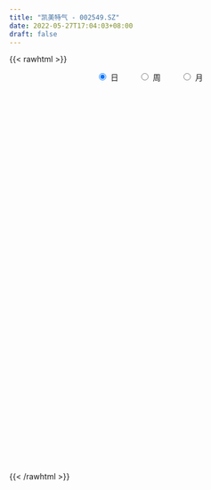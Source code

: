 ```yaml
---
title: "凯美特气 - 002549.SZ"
date: 2022-05-27T17:04:03+08:00
draft: false
---
```

{{< rawhtml >}}
    <div style="text-align: center">
        <label style="padding: 1rem;"><input style="margin-right: .5rem" type="radio" name="period" value="D" checked onclick="period_change(this)">日</label>
        <label style="padding: 1rem;"><input style="margin-right: .5rem" type="radio" name="period" value="W" onclick="period_change(this)">周</label>
        <label style="padding: 1rem;"><input style="margin-right: .5rem" type="radio" name="period" value="M" onclick="period_change(this)">月</label>
    </div>
    <div id="chart" style="height: 700px;"></div> 
    <script type="text/javascript">
        const D_v = [121984.27,227549.55,202998.37,216372.47,180428.58,141990.47,122259.23,137343.58,179108.92,200274.18,220284.69,232322.6,149449.3,111934.1,95695.48,154714.1,66581.29,61716.99,70646.79,64997.22,60021.0,61467.89,109288.31,71133.9,72743.58,107370.31,112839.03,72983.88,90055.71,140421.16,96521.7,64860.14,53501.85,39096.43,43491.21,46318.44,164786.27,163414.79,213172.59,165857.18,137710.39,122427.34,106237.25,133469.68,246679.73,180507.76,269961.61,265867.06,170615.8,219027.31,185699.53,141772.37,224697.17,156619.9,779103.11,535680.23,455936.12,402057.02,407898.2,355484.27,436852.27,394334.12,291867.15,292311.4,309110.37,261288.83,159854.86,155047.52,206466.22,216144.56,333719.0,478746.15,282547.83,259802.13,218141.25,194686.18,201887.21,165384.26,129129.6,95003.41,106689.27,103997.83,135893.26,134405.32,352007.49,310988.12,221148.72,150904.77,112068.49,342254.1,402346.94,428335.35,298945.61,216969.04,119843.71,117876.65,164114.13,101766.12,80402.0,103134.0,145082.51,105531.5,110534.36,81989.52,82018.67,63852.12,80756.48,71413.9,88925.8,171597.21,84490.6,118063.28,98936.21,49622.6,105100.9,76604.87,59362.22,87870.02,152531.68,134655.9,111412.0,89420.4,59983.81,80877.15,216204.43,209803.27,137504.68,133848.9,112482.12,96935.01,89666.39,177458.02,160444.83,222549.46,208789.72,322190.01,212492.09,158137.72,252939.28,222809.84,115605.2,89455.62,108680.68,175797.95,234832.31,139109.37,128100.39,99924.81,108736.74,119538.27,96899.81,89720.59,105694.74,85519.38,94947.87,104543.86,89504.51,87075.89,62656.68,91123.68,70310.06,87134.72,78340.59,65326.46,78228.91,59973.6,58330.5,112374.36,58305.38,49672.3,65851.4,46868.15,43134.58,65349.85,78434.99,53311.9,49105.93,42528.87,34012.0,49714.9,90936.77,54066.77,58978.88,123650.31,50877.33,120646.23,146796.26,139036.44,292555.52,282002.33,441103.06,273154.09,165569.53,212369.15,144366.53,133151.81,140009.44,205415.83,207169.7,159597.43,232295.73,203522.74,171446.37,204606.24,276165.62,226590.82,141695.03,159203.97,209239.78,303916.3,175948.1,143226.34,147883.91,108178.77,150744.78,103512.9,106712.39,70111.67,80591.5,62511.49,54480.0,52283.04,153153.67,54156.89,116118.16,64254.1,51374.63,177816.43,100190.8,135652.6,113989.99,78601.53,76493.32,81397.3,73131.9,38831.9,69776.53,84010.76,47020.9,45784.99,41684.2,44356.57,45775.1,46734.06,40670.0,64876.19,69151.52,35880.6,45873.9,36202.9]
const D_histogram = [0.0,0.0202365812,0.0273845741,0.04612835,0.0432279211,0.0268212258,0.0185492531,0.00565222,0.0037999459,0.0197120275,0.049670167,0.0462752776,0.045449788,0.0259378517,0.0140121576,-0.0248124642,-0.0531140692,-0.0694182256,-0.074662525,-0.0851719138,-0.1001380815,-0.0915875636,-0.0615806032,-0.0429597574,-0.0310837577,-0.0094493463,0.0045465945,0.0098008086,0.0169362248,0.0235617373,0.0110233249,-0.00525553,-0.0115709718,-0.0138240439,-0.0114795174,-0.0107981361,0.013003841,0.0392028883,0.0749823648,0.093098725,0.091981508,0.0850142186,0.0694654216,0.0568336442,0.0809031262,0.079464563,0.1020098402,0.1012739888,0.09847897,0.0917690461,0.0490330488,0.0265544298,0.0675088201,0.1516454731,0.2485509779,0.2873843612,0.2826740736,0.2426415138,0.2208227032,0.1957888293,0.2395755774,0.2447777106,0.2389667479,0.1948380279,0.0961231867,0.0438510459,0.0042406733,-0.0183723565,-0.0450014745,-0.0573904855,0.0105404287,-0.0248890492,-0.0443165689,-0.0137938023,-0.020323346,-0.0649467529,-0.0520935268,-0.0533755864,-0.0862326673,-0.0981602561,-0.1202947848,-0.1314825773,-0.1113934371,-0.1062082292,-0.0455172273,-0.0332626528,-0.093274768,-0.1290703275,-0.1258953549,-0.0364686049,0.0432553352,0.1107181272,0.0897301431,-0.0169635276,-0.0788766759,-0.1181994591,-0.1264052647,-0.1665474632,-0.1968706076,-0.1751136545,-0.1176326431,-0.0882157106,-0.1025421294,-0.0930448944,-0.1223357772,-0.1340465035,-0.1198236999,-0.124171791,-0.1243836271,-0.203758709,-0.2397134079,-0.2040426326,-0.2005710135,-0.1801194382,-0.1356915183,-0.1304135833,-0.1057597503,-0.057932143,0.0293974248,0.090407361,0.141695281,0.1558876526,0.143190023,0.1527722912,0.2015509295,0.2559836811,0.2806184707,0.2490288541,0.22081843,0.1569004257,0.0971242542,0.100745306,0.1055201057,0.128332376,0.1323396087,0.1812929581,0.1778423466,0.1209636609,0.1458903898,0.146665971,0.1052150678,0.0735772074,0.0546670515,0.06559709,0.111674856,0.1071492297,0.0810783208,0.0484031952,0.0666321494,0.0793917564,0.0433542507,0.0376745851,0.015617857,-0.0308546099,-0.0767604825,-0.1311850811,-0.1871588508,-0.2515535127,-0.2600327664,-0.3004833184,-0.31237834,-0.3457426842,-0.3410528771,-0.3405958246,-0.2956121029,-0.2504801863,-0.1962396664,-0.1736710014,-0.1889142302,-0.2120005641,-0.1861448298,-0.1992440091,-0.1701033619,-0.1677856872,-0.1203202936,-0.063938116,-0.0257730014,0.0155672313,0.0268027686,-0.0196501531,-0.0011828671,0.0226567093,0.0301188792,0.1006421646,0.1304386786,0.2072605586,0.2505430925,0.2597912979,0.2561648816,0.2510759506,0.2791115277,0.2259348197,0.1629360059,0.1126090044,0.0331730806,-0.0209862629,-0.0538694567,-0.1555355015,-0.1642242916,-0.1379874714,-0.0934607745,-0.0803007719,-0.0345176816,0.0313061057,0.0075771599,0.016081575,0.0112364541,-0.0011157234,0.0333650911,0.0953163306,0.0953265378,0.0639280949,0.0327932585,-0.025885738,-0.0363503559,-0.0382296959,-0.0765215579,-0.1023840392,-0.1512990541,-0.1691428495,-0.1744552817,-0.1839624352,-0.2257114607,-0.2429868128,-0.1785797031,-0.1569042329,-0.1519800617,-0.0843192138,-0.1199857601,-0.1972894963,-0.1982284503,-0.1807009895,-0.1247474694,-0.0257366667,0.0321546852,0.0796148011,0.1445878804,0.1900817488,0.2218182981,0.2306820915,0.2267592018,0.2310522195,0.2066664519,0.1930967304,0.1865839196,0.1958529005,0.1504742536,0.1142268591,0.1031540688,0.0846568598]
const D_fast = [0.0,0.0252957265,0.0392898629,0.0695657263,0.0774722777,0.0677708889,0.0641362294,0.0526522514,0.0517499638,0.0725900522,0.1149657334,0.1231396634,0.1336766209,0.1206491474,0.1122264928,0.0671987549,0.0256186326,-0.0080400802,-0.0319500109,-0.0637523782,-0.1037530661,-0.1180994392,-0.1034876295,-0.0956067231,-0.0915016628,-0.072229588,-0.0570969986,-0.0493925823,-0.03802311,-0.0255071632,-0.0352897443,-0.0528824817,-0.0620906665,-0.0677997495,-0.0683251023,-0.0703432551,-0.0432903177,-0.0072905484,0.0472345194,0.0886255608,0.1105037208,0.124789986,0.1266075445,0.128184178,0.1724794416,0.1909070192,0.2389547564,0.2635374022,0.2853621259,0.3015944635,0.2711167285,0.2552767169,0.3131083122,0.4351563335,0.5941995828,0.7048790564,0.7708372872,0.7914651058,0.824851971,0.8487653044,0.9524459469,1.0188425078,1.072773232,1.077354019,1.0026699745,0.9613605951,0.9228103908,0.8956042719,0.8577247853,0.830988153,0.9015541743,0.8599024341,0.8293957722,0.8564700882,0.844859708,0.7839996128,0.7838294572,0.7692035011,0.7147882533,0.6783206005,0.6261123757,0.5820539388,0.5742947197,0.5529278704,0.6022395654,0.6061784767,0.5228476695,0.4547845281,0.426485662,0.5067952608,0.5973330347,0.6924753585,0.6939199101,0.5829853576,0.5013530403,0.4324803924,0.3926732706,0.3108942063,0.2313534099,0.2093319494,0.2374048001,0.244767805,0.2048058538,0.1910418652,0.131167038,0.0859446859,0.0702115645,0.0348205257,0.0035127827,-0.1268019764,-0.2226850272,-0.2380249101,-0.2846960444,-0.3092743286,-0.2987692882,-0.3260947491,-0.3278808537,-0.2945362821,-0.1998573581,-0.1162455817,-0.0295338414,0.0236304434,0.0467303196,0.0945056605,0.1936720312,0.312100703,0.4068901103,0.4375577073,0.4645518906,0.4398589928,0.4043638849,0.4331712632,0.4643260893,0.5192214535,0.5563135884,0.6505901774,0.6916001525,0.664962382,0.7263617084,0.7638037823,0.7486566461,0.7354130876,0.7301696945,0.7574990055,0.8314954855,0.8537571666,0.847955838,0.8273815111,0.8622685027,0.8948760488,0.8696771058,0.8734160865,0.8552638226,0.8010777033,0.73598171,0.6487608412,0.5459973588,0.4187143187,0.3452268734,0.2296554917,0.1396658851,0.0198658698,-0.0607075423,-0.145399446,-0.17431875,-0.19180688,-0.1866262766,-0.207475362,-0.2699471484,-0.3460336232,-0.3667140964,-0.429624278,-0.4430094713,-0.4826382184,-0.4652528982,-0.4248552496,-0.3931333853,-0.3479013448,-0.3299651154,-0.3813305754,-0.3631590061,-0.3336552524,-0.3186633627,-0.2229795361,-0.1605733525,-0.0319363328,0.0739819741,0.1481780041,0.2085928082,0.2662728648,0.3640863238,0.3673933208,0.3451285085,0.322953758,0.2518111044,0.1924051952,0.1460546372,0.0055047171,-0.0442401459,-0.0525001936,-0.0313386903,-0.0382538807,-0.0011002108,0.0725501029,0.0507154471,0.0632402559,0.0612042485,0.0485731401,0.0913952274,0.1771755496,0.2010173913,0.1856009721,0.1626644503,0.0975140193,0.0779618124,0.0665250485,0.009102797,-0.0423556941,-0.1290954726,-0.1892249803,-0.238151233,-0.2936489952,-0.3918258859,-0.4698479412,-0.4500857573,-0.4676363453,-0.5007071895,-0.4541261451,-0.5197891314,-0.6464152417,-0.6969113082,-0.7245590948,-0.6997924421,-0.6072158061,-0.5412857829,-0.4739219666,-0.3728019173,-0.2797876117,-0.1925964878,-0.1260621715,-0.0732952608,-0.0112391882,0.0160416572,0.0507461183,0.0908792873,0.1491114934,0.1413514099,0.1336607301,0.1483764571,0.151043463]
const D_slow = [0.0,0.0050591453,0.0119052888,0.0234373763,0.0342443566,0.0409496631,0.0455869763,0.0470000313,0.0479500178,0.0528780247,0.0652955664,0.0768643858,0.0882268328,0.0947112958,0.0982143352,0.0920112191,0.0787327018,0.0613781454,0.0427125141,0.0214195357,-0.0036149847,-0.0265118756,-0.0419070264,-0.0526469657,-0.0604179051,-0.0627802417,-0.0616435931,-0.0591933909,-0.0549593347,-0.0490689004,-0.0463130692,-0.0476269517,-0.0505196946,-0.0539757056,-0.056845585,-0.059545119,-0.0562941587,-0.0464934367,-0.0277478455,-0.0044731642,0.0185222128,0.0397757674,0.0571421228,0.0713505339,0.0915763154,0.1114424562,0.1369449162,0.1622634134,0.1868831559,0.2098254174,0.2220836796,0.2287222871,0.2455994921,0.2835108604,0.3456486049,0.4174946952,0.4881632136,0.548823592,0.6040292678,0.6529764751,0.7128703695,0.7740647971,0.8338064841,0.8825159911,0.9065467878,0.9175095492,0.9185697176,0.9139766284,0.9027262598,0.8883786384,0.8910137456,0.8847914833,0.8737123411,0.8702638905,0.865183054,0.8489463658,0.8359229841,0.8225790875,0.8010209206,0.7764808566,0.7464071604,0.7135365161,0.6856881568,0.6591360995,0.6477567927,0.6394411295,0.6161224375,0.5838548556,0.5523810169,0.5432638657,0.5540776995,0.5817572313,0.6041897671,0.5999488852,0.5802297162,0.5506798514,0.5190785353,0.4774416695,0.4282240175,0.3844456039,0.3550374431,0.3329835155,0.3073479832,0.2840867596,0.2535028153,0.2199911894,0.1900352644,0.1589923167,0.1278964099,0.0769567326,0.0170283807,-0.0339822775,-0.0841250309,-0.1291548904,-0.16307777,-0.1956811658,-0.2221211034,-0.2366041391,-0.2292547829,-0.2066529427,-0.1712291224,-0.1322572093,-0.0964597035,-0.0582666307,-0.0078788983,0.0561170219,0.1262716396,0.1885288532,0.2437334606,0.2829585671,0.3072396306,0.3324259571,0.3588059836,0.3908890776,0.4239739797,0.4692972193,0.5137578059,0.5439987211,0.5804713186,0.6171378113,0.6434415783,0.6618358801,0.675502643,0.6919019155,0.7198206295,0.7466079369,0.7668775171,0.7789783159,0.7956363533,0.8154842924,0.8263228551,0.8357415014,0.8396459656,0.8319323131,0.8127421925,0.7799459222,0.7331562096,0.6702678314,0.6052596398,0.5301388102,0.4520442251,0.3656085541,0.2803453348,0.1951963786,0.1212933529,0.0586733063,0.0096133897,-0.0338043606,-0.0810329182,-0.1340330592,-0.1805692666,-0.2303802689,-0.2729061094,-0.3148525312,-0.3449326046,-0.3609171336,-0.3673603839,-0.3634685761,-0.356767884,-0.3616804223,-0.361976139,-0.3563119617,-0.3487822419,-0.3236217007,-0.2910120311,-0.2391968914,-0.1765611183,-0.1116132938,-0.0475720734,0.0151969142,0.0849747961,0.1414585011,0.1821925026,0.2103447536,0.2186380238,0.2133914581,0.1999240939,0.1610402185,0.1199841456,0.0854872778,0.0621220842,0.0420468912,0.0334174708,0.0412439972,0.0431382872,0.0471586809,0.0499677945,0.0496888636,0.0580301364,0.081859219,0.1056908535,0.1216728772,0.1298711918,0.1233997573,0.1143121683,0.1047547444,0.0856243549,0.0600283451,0.0222035816,-0.0200821308,-0.0636959512,-0.10968656,-0.1661144252,-0.2268611284,-0.2715060542,-0.3107321124,-0.3487271278,-0.3698069313,-0.3998033713,-0.4491257454,-0.498682858,-0.5438581053,-0.5750449727,-0.5814791394,-0.5734404681,-0.5535367678,-0.5173897977,-0.4698693605,-0.4144147859,-0.3567442631,-0.3000544626,-0.2422914077,-0.1906247948,-0.1423506122,-0.0957046323,-0.0467414071,-0.0091228437,0.0194338711,0.0452223883,0.0663866032]
const D_data = [['2021-05-18', 8.155, 8.3136, 8.0262, 8.4424],['2021-05-19', 8.3631, 8.6307, 8.3136, 8.6703],['2021-05-20', 8.5811, 8.5613, 8.4226, 8.7991],['2021-05-21', 8.5217, 8.809, 8.3631, 8.9676],['2021-05-24', 8.7397, 8.6207, 8.6009, 8.9973],['2021-05-25', 8.6307, 8.4325, 8.3235, 8.6505],['2021-05-26', 8.4027, 8.4919, 8.2838, 8.6802],['2021-05-27', 8.482, 8.3928, 8.3532, 8.6901],['2021-05-28', 8.4622, 8.5018, 8.3829, 8.918],['2021-05-31', 8.4226, 8.7793, 8.3433, 8.8189],['2021-06-01', 8.6505, 9.1162, 8.5316, 9.1162],['2021-06-02', 9.3045, 8.8189, 8.7991, 9.4035],['2021-06-03', 8.7892, 8.8883, 8.6505, 9.0171],['2021-06-04', 8.8685, 8.6406, 8.6207, 8.8685],['2021-06-07', 8.6009, 8.6802, 8.5316, 8.7595],['2021-06-08', 8.7198, 8.2145, 8.1748, 8.7297],['2021-06-09', 8.1154, 8.1451, 8.0956, 8.2938],['2021-06-10', 8.1154, 8.1352, 8.1055, 8.2244],['2021-06-11', 8.0956, 8.1649, 8.0262, 8.3136],['2021-06-15', 8.1947, 7.9965, 7.9965, 8.1947],['2021-06-16', 7.9965, 7.7983, 7.7884, 8.0559],['2021-06-17', 7.8082, 7.9965, 7.7785, 8.0857],['2021-06-18', 8.0163, 8.3037, 7.8776, 8.3532],['2021-06-21', 8.1055, 8.2442, 8.0559, 8.3235],['2021-06-22', 8.2838, 8.2046, 8.1352, 8.3235],['2021-06-23', 8.264, 8.3928, 8.2046, 8.4127],['2021-06-24', 8.4027, 8.3829, 8.2739, 8.5613],['2021-06-25', 8.3625, 8.3227, 8.1731, 8.3924],['2021-06-28', 8.3526, 8.3825, 8.3127, 8.5519],['2021-06-29', 8.6715, 8.4223, 8.3924, 8.8509],['2021-06-30', 8.3227, 8.1731, 8.1034, 8.3526],['2021-07-01', 8.1532, 8.0436, 7.9738, 8.1532],['2021-07-02', 8.0336, 8.0934, 7.9539, 8.1931],['2021-07-05', 8.0934, 8.1034, 8.0236, 8.1432],['2021-07-06', 8.1133, 8.1432, 8.0436, 8.213],['2021-07-07', 8.0934, 8.1133, 8.0236, 8.1532],['2021-07-08', 8.1731, 8.4622, 8.1233, 8.4821],['2021-07-09', 8.4024, 8.6416, 8.3227, 8.6914],['2021-07-12', 8.7313, 8.9705, 8.5718, 8.9705],['2021-07-13', 8.9705, 8.9606, 8.8011, 9.1101],['2021-07-14', 9.0403, 8.841, 8.7911, 9.12],['2021-07-15', 8.7213, 8.821, 8.5718, 8.8709],['2021-07-16', 8.831, 8.7213, 8.6715, 9.0503],['2021-07-19', 8.9107, 8.7413, 8.7213, 8.9905],['2021-07-20', 8.6615, 9.2994, 8.522, 9.3493],['2021-07-21', 9.2895, 9.12, 9.0602, 9.2895],['2021-07-22', 9.12, 9.5686, 9.12, 9.6284],['2021-07-23', 9.8277, 9.439, 9.4191, 9.8476],['2021-07-26', 9.3792, 9.5088, 9.2396, 9.6981],['2021-07-27', 9.4789, 9.5387, 9.3892, 9.9573],['2021-07-28', 9.4191, 9.0403, 8.831, 9.4589],['2021-07-29', 9.1898, 9.1798, 9.0901, 9.3892],['2021-07-30', 9.6184, 10.0968, 9.5885, 10.0968],['2021-08-02', 10.954, 11.1035, 10.3161, 11.1035],['2021-08-03', 11.1035, 11.9607, 10.7746, 12.2099],['2021-08-04', 11.4623, 11.871, 11.1733, 11.9707],['2021-08-05', 11.9208, 11.7115, 11.562, 12.6385],['2021-08-06', 11.3826, 11.4324, 11.1633, 12.16],['2021-08-09', 11.8012, 11.7614, 11.4922, 12.0404],['2021-08-10', 11.7514, 11.8511, 11.4623, 12.2199],['2021-08-11', 12.0404, 13.0372, 11.9208, 13.0372],['2021-08-12', 12.8079, 12.9873, 12.6684, 13.6352],['2021-08-13', 12.9375, 13.1568, 12.6285, 13.3561],['2021-08-16', 12.9574, 12.8378, 12.4292, 13.2564],['2021-08-17', 12.8578, 12.0105, 11.9607, 12.9375],['2021-08-18', 12.0105, 12.3694, 11.9009, 12.6983],['2021-08-19', 12.4092, 12.4292, 12.1501, 12.6086],['2021-08-20', 12.4092, 12.5986, 11.9607, 12.5986],['2021-08-23', 12.8079, 12.5189, 12.2398, 12.8478],['2021-08-24', 12.4591, 12.6783, 12.4092, 13.1368],['2021-08-25', 12.5986, 13.9442, 12.5189, 13.9442],['2021-08-26', 14.004, 12.8578, 12.5587, 14.004],['2021-08-27', 12.469, 13.0073, 12.2697, 13.2465],['2021-08-30', 12.9375, 13.7648, 12.7381, 13.9243],['2021-08-31', 13.5953, 13.4757, 13.2265, 14.5522],['2021-09-01', 13.7249, 12.9475, 12.5787, 13.8046],['2021-09-02', 12.6883, 13.6551, 12.6883, 13.7249],['2021-09-03', 13.8246, 13.5854, 13.2166, 13.8246],['2021-09-06', 13.5056, 13.1568, 13.0571, 13.8046],['2021-09-07', 13.1867, 13.3362, 13.1867, 13.6053],['2021-09-08', 13.2564, 13.1368, 13.0671, 13.406],['2021-09-09', 13.1368, 13.1867, 12.8378, 13.4658],['2021-09-10', 13.1368, 13.6053, 13.0272, 13.8844],['2021-09-13', 13.7847, 13.4957, 12.9375, 14.1734],['2021-09-14', 13.2564, 14.4027, 13.2066, 14.8412],['2021-09-15', 14.5422, 14.0538, 13.4658, 14.6917],['2021-09-16', 13.9143, 13.0571, 13.0272, 14.2332],['2021-09-17', 12.9574, 13.097, 12.5587, 13.2365],['2021-09-22', 12.9774, 13.4757, 12.8578, 13.5256],['2021-09-23', 13.6651, 14.8213, 13.6651, 14.8213],['2021-09-24', 14.8014, 15.2399, 14.3429, 15.6087],['2021-09-27', 16.4061, 15.6287, 13.7149, 16.755],['2021-09-28', 14.8313, 14.8113, 14.2033, 15.5489],['2021-09-29', 14.8113, 13.5056, 13.4757, 14.901],['2021-09-30', 13.7847, 13.6551, 13.3561, 13.8545],['2021-10-08', 14.3728, 13.6651, 13.3063, 14.3728],['2021-10-11', 13.6153, 13.9043, 12.5787, 13.994],['2021-10-12', 13.685, 13.3262, 13.1568, 13.7648],['2021-10-13', 13.3262, 13.1767, 12.798, 13.4558],['2021-10-14', 13.2166, 13.7149, 13.0073, 13.8445],['2021-10-15', 13.705, 14.313, 13.4259, 14.612],['2021-10-18', 14.3628, 14.1635, 14.0439, 14.5721],['2021-10-19', 14.1037, 13.6252, 13.5555, 14.1535],['2021-10-20', 13.6551, 13.8744, 13.2564, 13.8844],['2021-10-21', 13.6551, 13.2863, 13.2764, 13.7149],['2021-10-22', 13.2863, 13.3262, 13.1069, 13.7747],['2021-10-25', 13.0671, 13.5854, 13.0671, 13.7548],['2021-10-26', 13.5355, 13.3063, 13.1667, 13.695],['2021-10-27', 13.3561, 13.2664, 13.1368, 13.8046],['2021-10-28', 13.0671, 11.9408, 11.9408, 13.3063],['2021-10-29', 11.7614, 12.0006, 11.7215, 12.4192],['2021-11-01', 11.9707, 12.7182, 11.7614, 12.9076],['2021-11-02', 12.6584, 12.2498, 12.1002, 12.8976],['2021-11-03', 12.2797, 12.3594, 12.0803, 12.3993],['2021-11-04', 12.4591, 12.6883, 12.4391, 12.9574],['2021-11-05', 12.6484, 12.1999, 12.1899, 12.7381],['2021-11-08', 12.5089, 12.3993, 12.0305, 12.5587],['2021-11-09', 12.3494, 12.788, 12.2597, 12.8877],['2021-11-10', 12.7581, 13.6053, 12.6584, 13.6352],['2021-11-11', 13.6053, 13.695, 13.4857, 14.3229],['2021-11-12', 13.5555, 13.9442, 13.3063, 14.1037],['2021-11-15', 13.8744, 13.7548, 13.4558, 14.1336],['2021-11-16', 13.8445, 13.5256, 13.5156, 13.8445],['2021-11-17', 13.5355, 13.9043, 13.3761, 13.9542],['2021-11-18', 14.303, 14.6917, 14.0638, 14.8711],['2021-11-19', 14.4625, 15.23, 14.4525, 15.3994],['2021-11-22', 15.1004, 15.2997, 14.9509, 15.5987],['2021-11-23', 15.1901, 14.8113, 14.7216, 15.3496],['2021-11-24', 14.7814, 14.911, 14.5024, 15.2001],['2021-11-25', 14.8313, 14.4027, 14.3628, 14.8313],['2021-11-26', 14.4326, 14.2631, 14.1136, 14.5921],['2021-11-29', 14.0638, 15.0306, 13.7847, 15.1004],['2021-11-30', 15.0306, 15.2001, 14.9808, 15.6087],['2021-12-01', 15.1801, 15.6486, 15.0605, 16.0572],['2021-12-02', 15.5987, 15.6486, 15.3296, 15.9875],['2021-12-03', 15.7383, 16.5456, 15.7084, 17.2134],['2021-12-06', 16.4858, 16.2267, 15.8978, 16.9443],['2021-12-07', 15.9476, 15.5888, 15.4094, 16.2167],['2021-12-08', 15.6984, 16.7151, 15.3496, 17.1437],['2021-12-09', 16.4061, 16.6852, 16.4061, 17.2932],['2021-12-10', 16.4559, 16.2367, 16.0074, 16.6353],['2021-12-13', 16.5257, 16.3264, 15.7483, 16.5656],['2021-12-14', 16.3662, 16.4958, 16.0473, 17.0241],['2021-12-15', 16.6154, 16.9942, 16.3463, 17.2234],['2021-12-16', 16.9244, 17.7616, 16.8945, 18.5192],['2021-12-17', 17.7417, 17.4327, 17.2035, 18.0407],['2021-12-20', 17.5723, 17.2633, 17.2433, 18.1105],['2021-12-21', 17.2732, 17.1835, 16.735, 17.4626],['2021-12-22', 17.3929, 17.9411, 17.0041, 18.0906],['2021-12-23', 17.9311, 18.1304, 17.5822, 18.3896],['2021-12-24', 18.0906, 17.6221, 17.363, 18.0906],['2021-12-27', 17.6221, 18.0407, 17.5324, 18.2899],['2021-12-28', 18.1205, 17.9012, 17.363, 18.1205],['2021-12-29', 17.7616, 17.5224, 17.5125, 18.1902],['2021-12-30', 17.4128, 17.353, 17.2433, 17.8414],['2021-12-31', 17.5025, 17.0041, 16.6453, 17.5623],['2022-01-04', 16.9543, 16.6652, 16.446, 17.1636],['2022-01-05', 16.6054, 16.1569, 15.7682, 16.8247],['2022-01-06', 16.0871, 16.5456, 16.0473, 16.8247],['2022-01-07', 16.5456, 15.8679, 15.7682, 16.5456],['2022-01-10', 15.8978, 15.9077, 15.529, 16.117],['2022-01-11', 15.9177, 15.3097, 15.2399, 15.9177],['2022-01-12', 15.4293, 15.4791, 15.1502, 15.6087],['2022-01-13', 15.4791, 15.2001, 15.1203, 15.828],['2022-01-14', 15.3097, 15.6486, 14.8412, 15.6785],['2022-01-17', 15.5489, 15.6885, 15.4991, 16.0074],['2022-01-18', 15.838, 15.8978, 15.4791, 15.8978],['2022-01-19', 16.2267, 15.5589, 15.0605, 16.2267],['2022-01-20', 15.4891, 14.9509, 14.9509, 15.7283],['2022-01-21', 14.7715, 14.5721, 14.3927, 15.0007],['2022-01-24', 14.5721, 15.0107, 14.4027, 15.2698],['2022-01-25', 15.0705, 14.3728, 14.3528, 15.3496],['2022-01-26', 14.4625, 14.7615, 14.4525, 14.8512],['2022-01-27', 14.8113, 14.3329, 14.1535, 14.9907],['2022-01-28', 14.3728, 14.8711, 13.8146, 15.0506],['2022-02-07', 14.9608, 15.1403, 14.7216, 15.3097],['2022-02-08', 15.2499, 15.0805, 14.5223, 15.2798],['2022-02-09', 15.0306, 15.2798, 14.8512, 15.2997],['2022-02-10', 15.2499, 15.0107, 14.911, 15.3396],['2022-02-11', 14.9907, 14.1435, 14.1037, 14.9907],['2022-02-14', 14.9309, 14.8213, 14.3528, 15.3097],['2022-02-15', 15.1801, 14.9608, 14.4525, 15.2001],['2022-02-16', 14.9608, 14.8113, 14.5522, 14.9608],['2022-02-17', 14.7515, 15.818, 14.6419, 15.9775],['2022-02-18', 15.4692, 15.6287, 15.4492, 15.7981],['2022-02-21', 15.6087, 16.6054, 15.3994, 16.8347],['2022-02-22', 16.9344, 16.6652, 16.2566, 17.6919],['2022-02-23', 16.3164, 16.5656, 16.1469, 16.9643],['2022-02-24', 17.4427, 16.6154, 16.5656, 17.9809],['2022-02-25', 17.5424, 16.7749, 16.6553, 17.5424],['2022-02-28', 17.5324, 17.4726, 17.1437, 18.2301],['2022-03-01', 17.1437, 16.6054, 15.9476, 17.1437],['2022-03-02', 16.6054, 16.3463, 16.0971, 16.745],['2022-03-03', 16.436, 16.3363, 15.828, 16.5556],['2022-03-04', 16.3762, 15.7084, 15.6885, 16.3862],['2022-03-07', 15.5489, 15.6984, 15.1901, 16.1071],['2022-03-08', 15.6984, 15.7283, 15.3296, 16.0871],['2022-03-09', 15.6087, 14.4425, 14.1535, 15.828],['2022-03-10', 14.7416, 15.2001, 14.622, 15.3795],['2022-03-11', 14.921, 15.5788, 14.6319, 15.9077],['2022-03-14', 16.1669, 15.9177, 15.8479, 16.6054],['2022-03-15', 15.7582, 15.6187, 15.529, 16.446],['2022-03-16', 15.9576, 16.1469, 14.8512, 16.2466],['2022-03-17', 16.1968, 16.7051, 15.828, 16.7151],['2022-03-18', 16.2566, 15.7184, 15.0306, 16.6852],['2022-03-21', 15.6486, 16.0971, 15.2997, 16.6453],['2022-03-22', 15.9376, 15.9576, 15.6586, 16.3662],['2022-03-23', 16.3762, 15.828, 15.7084, 16.6453],['2022-03-24', 15.9875, 16.4958, 15.5489, 16.5456],['2022-03-25', 16.6254, 17.1636, 16.4559, 17.5723],['2022-03-28', 17.3829, 16.6453, 16.4958, 17.3829],['2022-03-29', 16.446, 16.2466, 15.9476, 16.6054],['2022-03-30', 15.9476, 16.137, 15.6486, 16.3363],['2022-03-31', 16.0473, 15.5688, 15.5489, 16.0672],['2022-04-01', 15.4492, 15.9775, 15.0605, 16.1968],['2022-04-06', 15.7682, 16.0373, 15.7682, 16.3662],['2022-04-07', 15.7184, 15.4393, 15.2499, 15.9675],['2022-04-08', 15.2997, 15.3595, 15.1702, 15.7483],['2022-04-11', 15.0406, 14.7715, 14.6519, 15.3595],['2022-04-12', 14.6519, 14.8512, 14.6519, 15.1303],['2022-04-13', 14.9509, 14.8014, 14.6818, 15.1502],['2022-04-14', 14.7615, 14.5522, 14.5323, 14.9509],['2022-04-15', 14.5821, 13.8246, 13.4458, 14.6419],['2022-04-18', 13.6751, 13.7548, 13.3561, 13.9442],['2022-04-19', 13.7548, 14.7017, 13.7548, 14.7715],['2022-04-20', 14.5522, 14.2233, 14.1236, 14.7615],['2022-04-21', 14.1236, 13.9143, 13.7249, 14.3927],['2022-04-22', 14.1635, 14.7515, 13.3063, 14.9708],['2022-04-25', 14.6419, 13.406, 13.3561, 14.6419],['2022-04-26', 13.4558, 12.3893, 12.1999, 13.7548],['2022-04-27', 12.1301, 12.9076, 11.5421, 13.1069],['2022-04-28', 12.798, 12.9574, 12.7381, 13.406],['2022-04-29', 13.1069, 13.4359, 13.0372, 13.6352],['2022-05-05', 13.4458, 14.2532, 13.3362, 14.5821],['2022-05-06', 13.8943, 14.0837, 13.7548, 14.5323],['2022-05-09', 13.9442, 14.2033, 13.8545, 14.4725],['2022-05-10', 14.1037, 14.7416, 13.9641, 14.8911],['2022-05-11', 14.5921, 14.8612, 14.5921, 15.2499],['2022-05-12', 14.7515, 15.0007, 14.7515, 15.1702],['2022-05-13', 15.0007, 14.9509, 14.901, 15.5489],['2022-05-16', 14.9808, 14.9409, 14.8612, 15.2499],['2022-05-17', 14.9409, 15.1901, 14.7316, 15.2997],['2022-05-18', 15.1901, 14.921, 14.8512, 15.2499],['2022-05-19', 14.303, 15.0904, 14.293, 15.1502],['2022-05-20', 14.7914, 15.2599, 14.7914, 15.4293],['2022-05-23', 15.2599, 15.6087, 15.1801, 15.7283],['2022-05-24', 15.828, 14.9608, 14.9608, 15.828],['2022-05-25', 14.9907, 14.9608, 14.8512, 15.1702],['2022-05-26', 15.0605, 15.2399, 14.6818, 15.4193],['2022-05-27', 15.3, 15.15, 15.06, 15.45]]
const W_v = [106608.83,131156.08,192658.09,1245330.9299999999,1089236.23,1832334.4200000002,561394.27,372324.59,493757.03,622963.53,402173.1299999999,181673.63,240241.68,230127.08,118920.17,108861.47,133040.59,168885.54,129792.0,76919.14,131262.52,82302.92,106346.7,100815.43,157241.18,88760.19,84798.24,78048.51,132945.47,182963.57,104127.18,80248.67,143269.44,475361.28,255740.62,305664.54,180145.57,186901.4,120758.82,120918.77,150739.8,40926.0,158949.2,80385.44,97530.69,158265.74,117391.48,79390.22,90194.93,62044.15,197595.99,90648.42,60553.42,107436.7,145021.55,205288.77,111918.48,94218.72,100059.26,80598.72,59547.23,89977.56,40879.11,66096.9,54888.38,76855.08,88645.19,101196.97,265777.21,589017.14,1919043.3999999999,1781218.1200000001,814333.0599999999,689138.12,620935.8600000001,449014.79,1141290.3500000001,478590.0,604065.65,330261.05,296546.06,565273.88,839114.5900000001,879437.65,1100734.95,831574.6799999999,1562717.3299999998,1005571.2900000002,691674.71,994621.3500000001,1570800.99,558363.38,1226843.9399999999,975379.3,644983.48,465234.76,213035.0,329672.45,244691.87,215364.55,346267.6099999999,164953.58,137758.76,117986.13,110492.54,220957.06,148202.91,201925.74,323366.77,413040.48,329670.85,255102.68,752592.48,143277.75,313500.92,226152.31,99109.44,143757.78,135495.79,130253.28,96561.36,203079.82,149390.83,119131.96,261020.18,549897.04,273379.87,350352.17,809609.79,504760.29,466557.78,489257.8,1045313.17,653493.15,317983.41,322708.94,375041.79,202571.26,131569.54,144749.49,115740.34,233780.79,262432.52,141624.6,609857.54,763748.52,513486.7,505087.74,297535.87,360402.05,140895.44,289463.14,901475.8400000001,666042.77,700168.73,789533.45,587130.63,472894.72,443447.87,321845.92,417320.89,341944.66,254358.94,207471.26,91786.5,40607.7,192865.06,172203.97,253682.63,167678.45,180915.72,524732.75,444118.51,505795.42,1487400.3599999999,1194161.0,1178477.98,556872.6799999999,639999.3999999999,422855.1699999999,267563.59,285942.76,209427.9,101459.44,88742.2,331145.3,1456592.4199999999,1535296.6299999999,1474709.6799999999,2691615.2800000003,2242374.6199999996,2354292.4800000004,1559532.5700000001,1027701.0700000001,640308.1900000001,271462.8,733542.1400000001,870622.7,761130.78,914264.87,449354.65,295774.42,437070.7,445360.56,457107.14,745404.75,1096485.8400000001,941812.1800000001,2329396.3799999999,1886436.0099999998,1177612.98,1517623.7600000002,1039901.03,570713.3700000001,1169454.4199999999,856669.53,1064093.71,117876.65,594498.76,443926.17,497183.99,448327.86,545831.8199999999,656289.0599999999,570437.1,1091432.04,961984.1299999999,747875.9300000001,553200.02,480426.44,330360.76,379340.74,338656.14,299638.97,228673.6,378510.06,981036.78,1236562.3600000001,845344.21,1088036.7,1040645.8999999999,725981.9,280336.96,403019.7,463720.21,504928.24,154529.2,285425.08,219219.93,251985.11]
const W_histogram = [0.0,-0.0176774929,-0.0101129361,0.0756959324,0.0772387858,0.0921617449,0.08278052,0.082241089,0.0809833882,0.0962344499,0.073869787,0.0356331997,0.0363222628,-0.0130956071,-0.0455673801,-0.0820765438,-0.0964557818,-0.1179376802,-0.1467458697,-0.1594049899,-0.1627404432,-0.1542042972,-0.1431925664,-0.1327116424,-0.1112338442,-0.1032384737,-0.0965575707,-0.0804730934,-0.1189004952,-0.1501913409,-0.1414903149,-0.1096883626,-0.0861649328,-0.0231417143,0.0369970589,0.0573486838,0.0789937518,0.0891645556,0.1005521895,0.0832222407,0.0784845,0.0658564819,0.0689165815,0.06075784,0.054395365,0.0499490492,0.0118317591,-0.0337463904,-0.0809156339,-0.1030741484,-0.1050902799,-0.0873780546,-0.0733907409,-0.0432545227,-0.036431193,-0.0002561816,0.0044994415,-0.0021013128,-0.0105552526,-0.0233857852,-0.0265613321,-0.0185379731,-0.0118636742,-0.0370859833,-0.0569238322,-0.0537865907,-0.0313705347,-0.011497441,0.0518553145,0.099077559,0.22996777,0.2307790025,0.1955798499,0.1828352723,0.1493930266,0.1375756695,0.1414562451,0.1116370417,0.0878184432,0.0325481654,0.0163047967,0.0314891038,0.0599709211,0.0625850749,0.118146196,0.1213740158,0.1736920424,0.2094019784,0.1942475145,0.2194609029,0.2011775176,0.1518298078,0.10368296,0.0217089479,-0.0302050686,-0.0875847801,-0.1570464244,-0.1826203589,-0.1708118635,-0.1776413517,-0.1610432068,-0.1596202527,-0.1518034187,-0.1462841728,-0.1590279359,-0.1865596033,-0.194011694,-0.1705594123,-0.1192091036,-0.0677837877,-0.0250941334,-0.0013051624,0.0681053947,0.0767501124,0.0529276291,0.0286139986,0.013951272,-0.0076655515,-0.0262490398,-0.0343987128,-0.0323823677,-0.0377659967,-0.0274317987,-0.0189698567,0.0066551047,0.0535427468,0.0880754685,0.1041039595,0.1636674416,0.1876910832,0.1615228367,0.1242612057,0.1803914278,0.1480570872,0.1397005882,0.0634339018,0.0283938785,-0.003393133,-0.0327116028,-0.0482584819,-0.0554930554,-0.0382814242,-0.0327850746,-0.0173653824,0.0684589405,0.1337997422,0.1769556857,0.184178687,0.1516545275,0.1454121501,0.118968867,0.082236302,0.1103603984,0.1084737079,0.1546689633,0.1580274673,0.1283079549,0.1018914312,0.0628837064,0.0121994315,-0.0722688031,-0.1587690623,-0.1860039807,-0.2406367889,-0.2666611147,-0.2563363732,-0.2484894418,-0.2610071548,-0.2812407941,-0.26666934,-0.24245566,-0.1812934828,-0.101029311,-0.0070835395,0.1025458119,0.1021994679,0.1509618423,0.105553051,0.052584097,-0.0296528749,-0.0999331557,-0.1720813117,-0.219732093,-0.2452324968,-0.2163823693,-0.1664960582,-0.0525448779,0.0704162323,0.1247524058,0.1892238681,0.2619294887,0.3663712568,0.3073324749,0.2291680138,0.1324696559,0.0896315168,0.0623503141,0.0733070028,0.0543671884,0.0460204457,0.0054299409,-0.0140389296,-0.026861937,-0.0506319452,-0.0302836241,-0.0131790346,0.0417415031,0.1135675038,0.2352210528,0.406004455,0.4520331836,0.4781302217,0.5000873692,0.4815358633,0.4037608113,0.4612158223,0.3614742208,0.269385985,0.2270174506,0.1131931366,-0.0613308316,-0.1672959913,-0.1257553574,-0.0229123553,-0.030747246,0.0998970183,0.1448839664,0.2295332604,0.2698426754,0.2281062193,0.1035426811,-0.0081270198,-0.1605471813,-0.2423717092,-0.3406216843,-0.3020243132,-0.2006228281,-0.2059246592,-0.2175680179,-0.2149001624,-0.1195920257,-0.1388658098,-0.1923756405,-0.3226148411,-0.3362775408,-0.4185007936,-0.4131327449,-0.3382023588,-0.2584518103,-0.2060048883]
const W_fast = [0.0,-0.0220968661,-0.0170605433,0.0876723083,0.1085248581,0.1464882534,0.1578021585,0.1778229998,0.1968111461,0.2361208202,0.2322236041,0.2028953167,0.2126649455,0.1599731738,0.1161095558,0.0590812562,0.0205880727,-0.0303782457,-0.0958729027,-0.1483832703,-0.1924038345,-0.2224187627,-0.2472051736,-0.2699021601,-0.276232823,-0.2940470709,-0.3115055606,-0.3155393566,-0.3836918823,-0.4525305632,-0.4792021159,-0.4748222542,-0.4728400577,-0.4156022677,-0.3462142298,-0.3115254339,-0.2701319279,-0.2376699853,-0.201144304,-0.1976686926,-0.1827853083,-0.1789492059,-0.158659961,-0.1516292425,-0.1443928762,-0.1363519297,-0.1715112801,-0.2255260272,-0.2929241792,-0.3408512307,-0.3691399322,-0.3732722206,-0.3776325921,-0.3583100046,-0.3605944731,-0.3244835071,-0.3186030236,-0.3257291062,-0.3368218591,-0.355498838,-0.365314718,-0.3619258522,-0.3582174719,-0.3927112768,-0.4267800837,-0.4370894899,-0.4225160675,-0.4055173341,-0.32920075,-0.2572091158,-0.0688269622,-0.0103209791,0.0033748307,0.0363390712,0.0402450821,0.0628216425,0.1020662793,0.1001563363,0.0982923486,0.0511591121,0.0389919427,0.0620485257,0.1055230733,0.1237834958,0.2088811659,0.2424524896,0.3381935268,0.4262539574,0.4596613721,0.5397399863,0.5717509804,0.5603607225,0.5381346147,0.4615878396,0.402122556,0.3228466494,0.214123399,0.1428943748,0.1119999044,0.0607600782,0.0370974214,-0.0013846876,-0.0315187083,-0.0625705056,-0.1150712527,-0.1892428209,-0.2451978351,-0.2643854064,-0.2428373737,-0.2083580047,-0.1719418837,-0.1484792033,-0.0620422976,-0.0342100518,-0.0448006278,-0.0619607586,-0.0731356673,-0.0966688787,-0.1218146269,-0.1385639781,-0.1446432249,-0.1594683531,-0.1559921048,-0.152272627,-0.1249838894,-0.0647105606,-0.0081589718,0.0338955091,0.1343758516,0.2053222641,0.2195347267,0.2133383971,0.3145664762,0.3192464074,0.3458150554,0.2854068445,0.2574652908,0.224829996,0.1873336256,0.1597221259,0.1386142886,0.1462555637,0.1435556446,0.1546339913,0.2575730493,0.3563637865,0.4437586515,0.4970263245,0.5024157969,0.532526457,0.5358253907,0.5196519012,0.5753660972,0.6005978336,0.6854603299,0.7283257007,0.730683177,0.7297395111,0.7064527129,0.658818296,0.5562828605,0.4300903357,0.3563544222,0.2415624167,0.1488728122,0.0951134605,0.0408380314,-0.0369314703,-0.1274753081,-0.179571189,-0.215971424,-0.2001326175,-0.1451257735,-0.0529508869,0.0823149176,0.1075184405,0.1940212754,0.1750007469,0.1351778172,0.0455276265,-0.0497359431,-0.1649044271,-0.2674882317,-0.3542967596,-0.3795422245,-0.371279928,-0.2704649672,-0.1298997988,-0.0443755239,0.0674019055,0.2055898982,0.4016244805,0.4194188173,0.3985463597,0.3349654158,0.3145351559,0.3028415317,0.332124971,0.3267769538,0.3299353225,0.2907023029,0.2677237001,0.2481852084,0.2117572139,0.224534629,0.2383444598,0.3037003733,0.4039182499,0.5843770622,0.8566615782,1.0156986026,1.1613281961,1.3083071859,1.4101396459,1.4333047966,1.6060637632,1.5966907169,1.5719489774,1.5863348056,1.5008087758,1.3109520997,1.1631629421,1.1732647367,1.2703796499,1.2548579478,1.4104764667,1.4916844063,1.6337170154,1.7414870992,1.756777198,1.6580993301,1.5443978743,1.3518409174,1.2094234622,1.026018066,0.9891093589,1.0403551369,0.983572141,0.9175367779,0.8664795928,0.9318897231,0.8778994864,0.7762957456,0.5654028348,0.4676707498,0.2808222986,0.1829071611,0.1732869575,0.1884245535,0.1893702534]
const W_slow = [0.0,-0.0044193732,-0.0069476072,0.0119763759,0.0312860723,0.0543265085,0.0750216385,0.0955819108,0.1158277578,0.1398863703,0.1583538171,0.167262117,0.1763426827,0.1730687809,0.1616769359,0.1411578,0.1170438545,0.0875594345,0.050872967,0.0110217196,-0.0296633912,-0.0682144655,-0.1040126071,-0.1371905177,-0.1649989788,-0.1908085972,-0.2149479899,-0.2350662632,-0.264791387,-0.3023392223,-0.337711801,-0.3651338917,-0.3866751249,-0.3924605534,-0.3832112887,-0.3688741177,-0.3491256798,-0.3268345409,-0.3016964935,-0.2808909333,-0.2612698083,-0.2448056878,-0.2275765425,-0.2123870825,-0.1987882412,-0.1863009789,-0.1833430391,-0.1917796368,-0.2120085452,-0.2377770823,-0.2640496523,-0.285894166,-0.3042418512,-0.3150554819,-0.3241632801,-0.3242273255,-0.3231024651,-0.3236277933,-0.3262666065,-0.3321130528,-0.3387533858,-0.3433878791,-0.3463537976,-0.3556252935,-0.3698562515,-0.3833028992,-0.3911455329,-0.3940198931,-0.3810560645,-0.3562866748,-0.2987947323,-0.2410999816,-0.1922050192,-0.1464962011,-0.1091479444,-0.0747540271,-0.0393899658,-0.0114807054,0.0104739054,0.0186109468,0.0226871459,0.0305594219,0.0455521522,0.0611984209,0.0907349699,0.1210784739,0.1645014845,0.216851979,0.2654138577,0.3202790834,0.3705734628,0.4085309147,0.4344516547,0.4398788917,0.4323276246,0.4104314295,0.3711698234,0.3255147337,0.2828117678,0.2384014299,0.1981406282,0.158235565,0.1202847104,0.0837136672,0.0439566832,-0.0026832176,-0.0511861411,-0.0938259942,-0.1236282701,-0.140574217,-0.1468477503,-0.1471740409,-0.1301476923,-0.1109601642,-0.0977282569,-0.0905747573,-0.0870869393,-0.0890033271,-0.0955655871,-0.1041652653,-0.1122608572,-0.1217023564,-0.1285603061,-0.1333027703,-0.1316389941,-0.1182533074,-0.0962344403,-0.0702084504,-0.02929159,0.0176311808,0.05801189,0.0890771914,0.1341750484,0.1711893202,0.2061144672,0.2219729427,0.2290714123,0.228223129,0.2200452283,0.2079806079,0.194107344,0.1845369879,0.1763407193,0.1719993737,0.1891141088,0.2225640444,0.2668029658,0.3128476375,0.3507612694,0.3871143069,0.4168565237,0.4374155992,0.4650056988,0.4921241257,0.5307913666,0.5702982334,0.6023752221,0.6278480799,0.6435690065,0.6466188644,0.6285516636,0.588859398,0.5423584029,0.4821992056,0.415533927,0.3514498337,0.2893274732,0.2240756845,0.153765486,0.087098151,0.026484236,-0.0188391347,-0.0440964625,-0.0458673473,-0.0202308944,0.0053189726,0.0430594332,0.0694476959,0.0825937202,0.0751805015,0.0501972125,0.0071768846,-0.0477561386,-0.1090642628,-0.1631598552,-0.2047838697,-0.2179200892,-0.2003160311,-0.1691279297,-0.1218219627,-0.0563395905,0.0352532237,0.1120863424,0.1693783459,0.2024957599,0.2249036391,0.2404912176,0.2588179683,0.2724097654,0.2839148768,0.285272362,0.2817626297,0.2750471454,0.2623891591,0.2548182531,0.2515234944,0.2619588702,0.2903507461,0.3491560093,0.4506571231,0.563665419,0.6831979744,0.8082198167,0.9286037826,1.0295439854,1.1448479409,1.2352164961,1.3025629924,1.359317355,1.3876156392,1.3722829313,1.3304589334,1.2990200941,1.2932920053,1.2856051938,1.3105794483,1.3468004399,1.404183755,1.4716444239,1.5286709787,1.554556649,1.552524894,1.5123880987,1.4517951714,1.3666397503,1.291133672,1.240977965,1.1894968002,1.1351047957,1.0813797552,1.0514817487,1.0167652963,0.9686713861,0.8880176759,0.8039482907,0.6993230923,0.596039906,0.5114893163,0.4468763638,0.3953751417]
const W_data = [['2017-07-14', 7.2506, 7.0404, 6.9258, 7.2506],['2017-07-21', 7.0404, 6.7634, 6.4959, 7.0404],['2017-07-28', 6.7634, 7.0404, 6.687, 7.1455],['2017-08-04', 7.0118, 8.3014, 6.878, 8.4829],['2017-08-11', 8.225, 7.5467, 7.4512, 8.4543],['2017-08-18', 7.5945, 7.8333, 7.5085, 8.502],['2017-08-25', 7.8429, 7.6232, 7.5467, 8.1008],['2017-09-01', 7.6423, 7.7856, 7.4608, 7.8142],['2017-09-08', 7.8142, 7.8524, 7.7091, 8.2346],['2017-09-15', 7.9002, 8.1868, 7.7951, 8.3587],['2017-09-22', 8.1295, 7.7856, 7.6232, 8.1677],['2017-09-29', 7.7665, 7.4894, 7.4799, 7.7665],['2017-10-13', 7.5945, 7.9289, 7.5276, 7.9575],['2017-10-20', 7.9384, 7.2028, 7.0213, 7.9862],['2017-10-27', 7.2028, 7.1933, 7.1837, 7.4417],['2017-11-03', 7.1837, 6.9258, 6.687, 7.2411],['2017-11-10', 6.9258, 7.0118, 6.7921, 7.2315],['2017-11-17', 6.9736, 6.7539, 6.4959, 7.0022],['2017-11-24', 6.6774, 6.4291, 6.4004, 6.8303],['2017-12-01', 6.4386, 6.4004, 6.2571, 6.4386],['2017-12-08', 6.41, 6.3431, 6.1138, 6.5724],['2017-12-15', 6.324, 6.3717, 6.3144, 6.4291],['2017-12-22', 6.3431, 6.324, 6.3049, 6.5533],['2017-12-29', 6.2476, 6.2476, 5.961, 6.3526],['2018-01-05', 6.6106, 6.3526, 6.2571, 6.7156],['2018-01-12', 6.3526, 6.152, 6.1425, 6.4004],['2018-01-19', 6.1998, 6.0661, 5.9705, 6.2189],['2018-01-26', 6.0661, 6.1425, 6.0183, 6.1902],['2018-02-02', 6.1902, 5.2827, 5.1681, 6.1902],['2018-02-09', 5.2445, 5.0343, 4.7764, 5.2445],['2018-02-14', 5.0439, 5.3114, 5.0439, 5.4165],['2018-02-23', 5.3496, 5.5598, 5.1967, 5.6075],['2018-03-02', 5.5215, 5.4738, 5.3974, 5.6171],['2018-03-09', 5.4833, 6.1043, 5.3878, 6.5246],['2018-03-16', 6.0947, 6.3526, 5.9132, 6.5915],['2018-03-23', 6.3526, 6.0565, 5.875, 6.601],['2018-03-30', 5.9705, 6.1902, 5.5693, 6.3526],['2018-04-04', 6.0469, 6.152, 6.0469, 6.5628],['2018-04-13', 6.0756, 6.2571, 6.0469, 6.3622],['2018-04-20', 6.3049, 5.9132, 5.7795, 6.3717],['2018-04-27', 5.9132, 6.0374, 5.8177, 6.2476],['2018-05-04', 6.0374, 5.9132, 5.8654, 6.0374],['2018-05-11', 5.9514, 6.1043, 5.8941, 6.2858],['2018-05-18', 6.1807, 5.9705, 5.8654, 6.1807],['2018-05-25', 6.0087, 5.9705, 5.9323, 6.1425],['2018-06-01', 6.0183, 5.9796, 5.6811, 6.644],['2018-06-08', 5.9893, 5.4404, 5.373, 5.9893],['2018-06-15', 5.4019, 5.0841, 5.0264, 5.5174],['2018-06-22', 5.0841, 4.7375, 4.4775, 5.0841],['2018-06-29', 4.7375, 4.7568, 4.6123, 4.8338],['2018-07-06', 4.8049, 4.8242, 4.7279, 5.2382],['2018-07-13', 4.8242, 4.9975, 4.7568, 5.0264],['2018-07-20', 5.0456, 4.9301, 4.7953, 5.0456],['2018-07-27', 4.9493, 5.1612, 4.9204, 5.1804],['2018-08-03', 5.1997, 4.8916, 4.7664, 5.2189],['2018-08-10', 4.8723, 5.3152, 4.7953, 5.5271],['2018-08-17', 5.2478, 4.9879, 4.9397, 5.3056],['2018-08-24', 4.9397, 4.7953, 4.7953, 5.0264],['2018-08-31', 4.8242, 4.6797, 4.6412, 4.8916],['2018-09-07', 4.6797, 4.5064, 4.4871, 4.6797],['2018-09-14', 4.5353, 4.516, 4.4486, 4.5931],['2018-09-21', 4.516, 4.6027, 4.362, 4.6508],['2018-09-28', 4.6219, 4.5642, 4.4968, 4.6412],['2018-10-12', 4.5257, 4.0442, 3.842, 4.6123],['2018-10-19', 4.0827, 3.8998, 3.7361, 4.0827],['2018-10-26', 3.9479, 4.0442, 3.8998, 4.2175],['2018-11-02', 4.0249, 4.2657, 3.9864, 4.4294],['2018-11-09', 4.2657, 4.2753, 4.2272, 4.5738],['2018-11-16', 4.256, 5.0071, 4.2464, 5.0071],['2018-11-23', 5.1034, 5.113, 4.7471, 5.4982],['2018-11-30', 5.0938, 6.7307, 4.959, 7.7032],['2018-12-07', 6.2589, 5.6041, 5.556, 6.8944],['2018-12-14', 5.5945, 5.1997, 5.1901, 5.5945],['2018-12-21', 5.1804, 5.4789, 5.113, 5.5752],['2018-12-28', 5.4404, 5.2093, 5.0841, 5.5174],['2019-01-04', 5.2575, 5.4597, 4.9686, 5.5945],['2019-01-11', 5.4982, 5.7389, 5.3441, 6.0182],['2019-01-18', 5.7389, 5.3441, 5.2575, 5.8063],['2019-01-25', 5.3345, 5.3538, 5.2478, 5.7389],['2019-02-01', 5.373, 4.7953, 4.5834, 5.4115],['2019-02-15', 4.8049, 5.113, 4.8049, 5.2189],['2019-02-22', 5.1227, 5.5271, 5.1227, 5.6619],['2019-03-01', 5.6041, 5.8545, 5.4982, 6.2204],['2019-03-08', 5.893, 5.6715, 5.6619, 6.3552],['2019-03-15', 5.6426, 6.5766, 5.6426, 6.8174],['2019-03-22', 6.7885, 6.1915, 6.0567, 6.827],['2019-03-29', 6.0567, 7.0966, 5.9989, 7.4625],['2019-04-04', 7.0388, 7.3085, 6.904, 7.7418],['2019-04-12', 7.3662, 6.9233, 6.8366, 7.5684],['2019-04-19', 7.01, 7.6647, 6.5959, 8.1751],['2019-04-26', 7.684, 7.3566, 7.164, 8.5121],['2019-04-30', 7.4914, 6.9811, 6.3552, 7.8284],['2019-05-10', 6.6922, 6.8944, 6.2204, 7.5588],['2019-05-17', 6.8751, 6.23, 6.0856, 6.9714],['2019-05-24', 6.2396, 6.3023, 5.7967, 6.821],['2019-05-31', 6.2143, 5.95, 5.9403, 6.4393],['2019-06-06', 5.9794, 5.4118, 5.3824, 5.999],['2019-06-14', 5.4509, 5.6173, 5.3824, 5.9207],['2019-06-21', 5.5977, 5.95, 5.5782, 6.0283],['2019-06-28', 5.95, 5.6271, 5.5879, 5.9794],['2019-07-05', 5.7543, 5.8424, 5.7347, 6.2338],['2019-07-12', 5.8228, 5.5977, 5.4412, 5.8228],['2019-07-19', 5.5879, 5.5977, 5.4999, 5.7641],['2019-07-26', 5.5977, 5.4999, 5.3629, 5.6075],['2019-08-02', 5.4705, 5.1378, 5.0399, 5.5194],['2019-08-09', 5.0399, 4.7072, 4.5995, 5.1084],['2019-08-16', 4.7268, 4.7072, 4.5115, 4.8344],['2019-08-23', 4.717, 4.9812, 4.6974, 5.0693],['2019-08-30', 4.8638, 5.402, 4.7953, 5.813],['2019-09-06', 5.3041, 5.5879, 5.3041, 5.6956],['2019-09-12', 5.6369, 5.676, 5.5488, 5.9207],['2019-09-20', 5.6956, 5.5879, 5.4314, 5.7935],['2019-09-27', 5.5586, 6.4198, 5.4314, 6.5372],['2019-09-30', 6.136, 5.9109, 5.7739, 6.1947],['2019-10-11', 5.8424, 5.4999, 5.4509, 5.9696],['2019-10-18', 5.539, 5.3824, 5.3433, 5.813],['2019-10-25', 5.4216, 5.402, 5.2356, 5.4705],['2019-11-01', 5.4314, 5.2063, 5.0008, 5.5879],['2019-11-08', 5.2259, 5.1084, 5.0008, 5.3531],['2019-11-15', 5.1182, 5.128, 4.8442, 5.1867],['2019-11-22', 5.128, 5.1965, 5.1084, 5.3237],['2019-11-29', 5.4607, 5.0497, 4.9518, 5.676],['2019-12-06', 5.0399, 5.2161, 4.9812, 5.4216],['2019-12-13', 5.2161, 5.2063, 5.128, 5.2356],['2019-12-20', 5.2356, 5.4901, 5.1867, 5.725],['2019-12-27', 5.4901, 5.9598, 5.3433, 6.2338],['2020-01-03', 5.9109, 6.0675, 5.8032, 6.2143],['2020-01-10', 6.0185, 6.0381, 5.9794, 6.2828],['2020-01-17', 6.0381, 6.8895, 6.0381, 7.0363],['2020-01-23', 7.007, 6.8112, 6.7427, 7.5256],['2020-02-07', 6.1262, 6.3219, 5.539, 6.4002],['2020-02-14', 6.7525, 6.136, 6.0968, 6.9287],['2020-02-21', 6.1751, 7.4963, 6.1458, 7.7996],['2020-02-28', 7.4767, 6.6057, 6.5959, 8.1617],['2020-03-06', 6.7036, 6.9384, 6.7036, 7.2712],['2020-03-13', 6.8504, 5.9696, 5.7445, 6.9287],['2020-03-20', 6.0773, 6.2534, 5.7152, 6.5568],['2020-03-27', 6.0675, 6.1555, 5.8717, 6.4002],['2020-04-03', 6.0479, 6.0381, 5.9207, 6.2241],['2020-04-10', 6.136, 6.087, 6.0381, 6.3023],['2020-04-17', 6.0773, 6.1164, 5.9892, 6.2632],['2020-04-24', 6.1262, 6.4393, 6.087, 6.6155],['2020-04-30', 6.4491, 6.3513, 6.0479, 6.821],['2020-05-08', 6.4393, 6.5372, 6.3708, 6.7036],['2020-05-15', 6.5666, 7.7409, 6.5666, 7.8486],['2020-05-22', 7.7507, 8.0051, 7.555, 8.5923],['2020-05-29', 7.966, 8.1813, 7.7801, 8.5238],['2020-06-05', 8.2107, 8.0541, 7.9758, 8.8566],['2020-06-12', 8.0737, 7.6695, 7.6001, 8.1813],['2020-06-19', 7.6497, 8.0658, 7.4713, 8.4622],['2020-06-24', 8.1253, 7.8875, 7.8776, 8.1649],['2020-07-03', 7.8776, 7.7289, 7.5902, 8.0262],['2020-07-10', 7.7289, 8.6604, 7.719, 9.1459],['2020-07-17', 8.7099, 8.5117, 8.2244, 9.5225],['2020-07-24', 8.6108, 9.4135, 8.4622, 10.0575],['2020-07-31', 9.7702, 9.2153, 9.027, 10.7512],['2020-08-07', 9.4035, 8.9279, 8.6406, 9.5819],['2020-08-14', 8.9874, 8.9973, 8.3928, 9.1657],['2020-08-21', 9.0468, 8.8189, 8.7198, 9.7008],['2020-08-28', 8.8189, 8.5514, 8.3829, 9.2153],['2020-09-04', 8.5613, 7.828, 7.5308, 8.7099],['2020-09-11', 7.8578, 7.3326, 6.8371, 8.0559],['2020-09-18', 7.3326, 7.7091, 7.2137, 7.828],['2020-09-25', 7.6299, 7.0452, 7.0155, 7.7884],['2020-09-30', 7.0849, 7.0452, 6.9362, 7.2434],['2020-10-09', 7.075, 7.3029, 7.075, 7.3425],['2020-10-16', 7.3029, 7.1641, 7.0849, 7.5803],['2020-10-23', 7.2533, 6.7281, 6.6984, 7.2533],['2020-10-30', 6.7678, 6.3516, 6.3417, 7.075],['2020-11-06', 6.3417, 6.5696, 6.3021, 6.7579],['2020-11-13', 6.6092, 6.5993, 6.4111, 6.8471],['2020-11-20', 6.6885, 7.1245, 6.5498, 7.3326],['2020-11-27', 7.2335, 7.6299, 7.2137, 7.9073],['2020-12-04', 7.5407, 8.2244, 7.3821, 8.4622],['2020-12-11', 8.1947, 9.0072, 7.4515, 9.5026],['2020-12-18', 8.6207, 8.0064, 7.5902, 8.7991],['2020-12-25', 8.1451, 8.8586, 7.9271, 9.0964],['2020-12-31', 8.7694, 7.7983, 7.6695, 8.9576],['2021-01-08', 7.7289, 7.5109, 7.3029, 8.0262],['2021-01-15', 7.392, 6.7975, 6.3714, 7.4119],['2021-01-22', 6.7083, 6.4903, 6.4804, 6.8867],['2021-01-29', 6.5597, 5.9751, 5.9156, 6.6191],['2021-02-05', 5.9949, 5.7967, 5.5985, 6.2327],['2021-02-10', 5.7472, 5.6778, 5.5589, 5.7769],['2021-02-19', 5.7075, 6.1633, 5.7075, 6.1832],['2021-02-26', 6.1732, 6.4606, 6.0742, 6.5795],['2021-03-05', 6.8867, 7.5902, 6.639, 8.4226],['2021-03-12', 7.6299, 8.3235, 6.956, 9.354],['2021-03-19', 8.2739, 7.9965, 7.828, 8.7991],['2021-03-26', 8.1055, 8.5514, 8.0956, 10.6521],['2021-04-02', 8.5712, 9.1955, 7.7389, 9.6017],['2021-04-09', 9.1756, 10.3251, 9.027, 11.0881],['2021-04-16', 9.4432, 8.6802, 8.4027, 9.899],['2021-04-23', 8.7694, 8.3037, 8.1253, 9.3144],['2021-04-30', 8.3334, 7.7686, 7.6299, 8.482],['2021-05-07', 7.7785, 8.1848, 7.7389, 8.2938],['2021-05-14', 8.1253, 8.2838, 7.8974, 8.5415],['2021-05-21', 8.2343, 8.809, 8.0262, 8.9676],['2021-05-28', 8.7397, 8.5018, 8.2838, 8.9973],['2021-06-04', 8.4226, 8.6406, 8.3433, 9.4035],['2021-06-11', 8.6009, 8.1649, 8.0262, 8.7595],['2021-06-18', 8.1947, 8.3037, 7.7785, 8.3532],['2021-06-25', 8.1055, 8.3227, 8.0559, 8.5613],['2021-07-02', 8.3526, 8.0934, 7.9539, 8.8509],['2021-07-09', 8.0934, 8.6416, 8.0236, 8.6914],['2021-07-16', 8.7313, 8.7213, 8.5718, 9.12],['2021-07-23', 8.9107, 9.439, 8.522, 9.8476],['2021-07-30', 9.3792, 10.0968, 8.831, 10.0968],['2021-08-06', 10.954, 11.4324, 10.3161, 12.6385],['2021-08-13', 11.8012, 13.1568, 11.4623, 13.6352],['2021-08-20', 12.9574, 12.5986, 11.9009, 13.2564],['2021-08-27', 12.8079, 13.0073, 12.2398, 14.004],['2021-09-03', 12.9375, 13.5854, 12.5787, 14.5522],['2021-09-10', 13.5056, 13.6053, 12.8378, 13.8844],['2021-09-17', 13.7847, 13.097, 12.5587, 14.8412],['2021-09-24', 12.9774, 15.2399, 12.8578, 15.6087],['2021-09-30', 16.4061, 13.6551, 13.3561, 16.755],['2021-10-08', 14.3728, 13.6651, 13.3063, 14.3728],['2021-10-15', 13.6153, 14.313, 12.5787, 14.612],['2021-10-22', 14.3628, 13.3262, 13.1069, 14.5721],['2021-10-29', 13.0671, 12.0006, 11.7215, 13.8046],['2021-11-05', 11.9707, 12.1999, 11.7614, 12.9574],['2021-11-12', 12.5089, 13.9442, 12.0305, 14.3229],['2021-11-19', 13.8744, 15.23, 13.3761, 15.3994],['2021-11-26', 15.1004, 14.2631, 14.1136, 15.5987],['2021-12-03', 14.0638, 16.5456, 13.7847, 17.2134],['2021-12-10', 16.4858, 16.2367, 15.3496, 17.2932],['2021-12-17', 16.5257, 17.4327, 15.7483, 18.5192],['2021-12-24', 17.5723, 17.6221, 16.735, 18.3896],['2021-12-31', 17.6221, 17.0041, 16.6453, 18.2899],['2022-01-07', 16.9543, 15.8679, 15.7682, 17.1636],['2022-01-14', 15.8978, 15.6486, 14.8412, 16.117],['2022-01-21', 15.5489, 14.5721, 14.3927, 16.2267],['2022-01-28', 14.5721, 14.8711, 13.8146, 15.3496],['2022-02-11', 14.9608, 14.1435, 14.1037, 15.3396],['2022-02-18', 14.9309, 15.6287, 14.3528, 15.9775],['2022-02-25', 15.6087, 16.7749, 15.3994, 17.9809],['2022-03-04', 17.5324, 15.7084, 15.6885, 18.2301],['2022-03-11', 15.5489, 15.5788, 14.1535, 16.1071],['2022-03-18', 16.1669, 15.7184, 14.8512, 16.7151],['2022-03-25', 15.6486, 17.1636, 15.2997, 17.5723],['2022-04-01', 17.3829, 15.9775, 15.0605, 17.3829],['2022-04-08', 15.7682, 15.3595, 15.1702, 16.3662],['2022-04-15', 15.0406, 13.8246, 13.4458, 15.3595],['2022-04-22', 13.6751, 14.7515, 13.3063, 14.9708],['2022-04-29', 14.6419, 13.4359, 11.5421, 14.6419],['2022-05-06', 13.4458, 14.0837, 13.3362, 14.5821],['2022-05-13', 13.9442, 14.9509, 13.8545, 15.5489],['2022-05-20', 14.9808, 15.2599, 14.293, 15.4293],['2022-05-27', 15.2599, 15.15, 14.6818, 15.828]]
const M_v = [460244.4299999999,441299.49,145301.77,67482.45,85680.01,115645.32,239961.9,122214.31,51609.97,180371.67,88792.37,112327.19,223382.51,256505.82,205295.04,223055.92,393487.37,311193.03,288025.89,106450.32,166288.27,573688.3200000001,800685.5,341760.79,292848.79,787756.4999999998,349572.77,1107248.3699999999,839078.1600000001,1015950.9,703223.52,384643.9400000001,525893.3100000002,308610.92,349029.37,546387.6900000001,896228.9199999998,811275.5499999999,345414.5599999999,325624.67,473336.01,628058.4099999999,672722.3400000001,593967.9300000001,405182.9800000001,349556.8100000001,595183.0800000001,327324.8,282459.14,1593229.5700000001,88392.36,3377890.6200000001,3068638.96,4003650.7600000007,1831513.24,919197.4199999999,846531.7999999998,1217836.7199999997,960008.5599999999,1019716.3799999999,842620.8200000001,943327.36,968383.0699999998,1388628.1100000001,783640.1800000002,1676778.2300000002,1233513.6199999999,3007593.1600000001,3186297.5000000005,1712531.8600000001,955100.47,525017.88,1419965.5,594307.4199999999,4944981.2299999995,1814878.5599999998,632057.7799999999,559998.36,435459.1000000001,480269.84,509190.6899999999,1279853.9299999999,579318.79,520057.3,365020.55,522474.21,590267.1,271002.62,247561.71,2913958.5599999996,3905625.1600000006,2961099.5999999992,1610901.22,4506620.1599999992,4821031.7200000007,3312441.4800000009,1002763.87,817581.2100000001,954329.8899999999,1893684.2399999998,724379.87,623530.8300000001,1215919.3300000001,1801622.7999999998,2654621.8999999999,1273358.0600000001,833220.0199999999,2028717.3600000001,1411742.1200000003,3238862.9099999997,1873168.4399999999,1265032.95,659359.3599999999,1400867.3599999999,4839285.5100000007,1616360.9199999997,730774.84,8536864.0899999999,6445558.8499999996,2837032.6000000001,2223189.0300000003,3359171.8999999999,7389012.5100000007,4222888.6800000006,1653485.5700000001,2558788.6899999999,3497015.7100000004,1347996.6100000001,2029323.5000000002,4344723.2299999986,1802749.8900000001,911159.3199999999]
const M_histogram = [0.0,0.0032674644,-0.0018577013,-0.0131828368,0.0195441514,0.0363852572,0.0818769652,0.0701240676,0.052003822,0.0737243539,0.0198348965,-0.0910207704,-0.1301121215,-0.1652221622,-0.1705010609,-0.1593845643,-0.1188808565,-0.1737718412,-0.180468811,-0.1787941496,-0.1801807406,-0.1393514274,-0.0492192062,0.0251082919,0.0452114265,0.0763238293,0.0816248126,0.2242119775,0.2549276512,0.311957061,0.286026799,0.2742897209,0.2683117052,0.2523328345,0.2447007354,0.2859789491,0.3858767826,0.4261298718,0.3400826633,0.2513989222,0.2415602652,0.2212507864,0.2594903475,0.2966230954,0.2776239917,0.2230207766,0.1363303196,0.0404117341,0.0034998277,0.2058100539,0.3826678386,0.0968844419,0.0912856806,0.103099707,0.0422657432,-0.2450345041,-0.4718914188,-0.4671578674,-0.3799817762,-0.3768366136,-0.3796602429,-0.3764431065,-0.2904333558,-0.1864995527,-0.1552204811,-0.1105220349,-0.1378208859,-0.1110195941,-0.1451073525,-0.1670528044,-0.2592712308,-0.317262359,-0.3308665577,-0.3286417679,-0.2686190442,-0.2242860568,-0.2104963177,-0.2368215892,-0.2436955218,-0.2691665733,-0.2811794069,-0.223740196,-0.1813538613,-0.1380026783,-0.1826436121,-0.167233143,-0.1760603307,-0.1734009542,-0.1792661578,-0.0047956205,0.0148667161,-0.0027289657,0.0770817902,0.2031321842,0.2706007188,0.2387662601,0.1910108969,0.1428368754,0.1084639584,0.1180236155,0.0881447818,0.0474075627,0.084331637,0.1578042477,0.1856517261,0.1605363439,0.1581353339,0.2671607403,0.2927808349,0.3903706076,0.3879415223,0.2695756656,0.1353598416,0.1212453581,0.1171075273,-0.0104599512,-0.0613437628,0.0613265677,0.0623473139,0.1216184073,0.1108286276,0.2178913748,0.4855802426,0.634622407,0.5830044333,0.7167646271,0.8690131331,0.7716378376,0.8232937638,0.6762575097,0.3962307754,0.2921311112]
const M_fast = [0.0,0.0040843305,-0.0015052605,-0.0161261052,0.0214869208,0.047424341,0.1133852902,0.1191634095,0.1140441194,0.1541957398,0.1052650065,-0.0283458529,-0.0999652345,-0.1763808157,-0.2242849797,-0.2530146241,-0.2422311304,-0.3405650754,-0.392379248,-0.435403124,-0.4818349001,-0.4758434438,-0.3980160242,-0.317411453,-0.2860054619,-0.2358121018,-0.2101049153,-0.011464756,0.0829828305,0.2180015056,0.2635779433,0.3204132954,0.381513206,0.428617544,0.4821606287,0.5949335797,0.7913006088,0.9380861659,0.9370596233,0.9112256128,0.961777022,0.9967802399,1.0998923878,1.2111809096,1.2615878038,1.2627397829,1.2101319058,1.1243162539,1.0882793043,1.342042044,1.6145667884,1.3530045021,1.370227161,1.4078161142,1.3575485862,1.0089897128,0.6641599435,0.552104028,0.5442846751,0.4532206843,0.3554819943,0.2645883541,0.2779897658,0.3352986808,0.3277726321,0.3448405696,0.2830864971,0.2821328904,0.2117682939,0.1480596408,-0.0089765933,-0.1462833112,-0.2426041493,-0.3225398014,-0.3296718388,-0.3414103657,-0.3802447059,-0.4657753747,-0.5335731879,-0.6263358826,-0.7086435679,-0.707139406,-0.7100915367,-0.7012410232,-0.79154286,-0.8179406768,-0.8707829471,-0.9114738091,-0.9621555522,-0.7888839201,-0.7655049044,-0.7837828276,-0.6847016242,-0.5078681842,-0.3727494698,-0.3448923634,-0.3448950025,-0.3573598051,-0.3646167325,-0.3255511715,-0.3333938098,-0.3622791382,-0.3042721547,-0.1913484821,-0.1170880721,-0.1020693683,-0.0649365449,0.1108790466,0.20969435,0.4048767745,0.4994330698,0.4484611295,0.3480852659,0.3642821219,0.3894211729,0.2592387066,0.1930189544,0.3310209267,0.3476285014,0.4373041966,0.4542215738,0.6157571648,1.0048410931,1.3125388593,1.406671994,1.7196233446,2.0891251338,2.1846592977,2.4421386648,2.4641667882,2.2831977477,2.2521308613]
const M_slow = [0.0,0.0008168661,0.0003524408,-0.0029432684,0.0019427694,0.0110390837,0.031508325,0.0490393419,0.0620402974,0.0804713859,0.08543011,0.0626749174,0.030146887,-0.0111586535,-0.0537839187,-0.0936300598,-0.1233502739,-0.1667932342,-0.211910437,-0.2566089744,-0.3016541595,-0.3364920164,-0.3487968179,-0.342519745,-0.3312168883,-0.312135931,-0.2917297279,-0.2356767335,-0.1719448207,-0.0939555554,-0.0224488557,0.0461235745,0.1132015008,0.1762847095,0.2374598933,0.3089546306,0.4054238262,0.5119562942,0.59697696,0.6598266906,0.7202167569,0.7755294535,0.8404020403,0.9145578142,0.9839638121,1.0397190063,1.0738015862,1.0839045197,1.0847794766,1.1362319901,1.2318989498,1.2561200602,1.2789414804,1.3047164072,1.315282843,1.2540242169,1.1360513622,1.0192618954,0.9242664513,0.8300572979,0.7351422372,0.6410314606,0.5684231216,0.5217982335,0.4829931132,0.4553626045,0.420907383,0.3931524845,0.3568756464,0.3151124453,0.2502946375,0.1709790478,0.0882624084,0.0061019664,-0.0610527946,-0.1171243089,-0.1697483883,-0.2289537856,-0.289877666,-0.3571693093,-0.4274641611,-0.4833992101,-0.5287376754,-0.563238345,-0.608899248,-0.6507075337,-0.6947226164,-0.7380728549,-0.7828893944,-0.7840882995,-0.7803716205,-0.7810538619,-0.7617834144,-0.7110003683,-0.6433501886,-0.5836586236,-0.5359058994,-0.5001966805,-0.4730806909,-0.443574787,-0.4215385916,-0.4096867009,-0.3886037917,-0.3491527297,-0.3027397982,-0.2626057122,-0.2230718788,-0.1562816937,-0.083086485,0.0145061669,0.1114915475,0.1788854639,0.2127254243,0.2430367638,0.2723136456,0.2696986578,0.2543627171,0.2696943591,0.2852811875,0.3156857893,0.3433929462,0.3978657899,0.5192608506,0.6779164523,0.8236675607,1.0028587174,1.2201120007,1.4130214601,1.6188449011,1.7879092785,1.8869669723,1.9599997501]
const M_data = [['2011-02-28', 4.1441, 4.8074, 4.0488, 4.9979],['2011-03-31', 4.7395, 4.8586, 4.6097, 5.8744],['2011-04-29', 4.8586, 4.749, 4.624, 5.2718],['2011-05-31', 4.8026, 4.6204, 4.3453, 4.8026],['2011-06-30', 4.6323, 5.2332, 4.5002, 5.3049],['2011-07-29', 5.2332, 5.192, 4.8389, 5.3766],['2011-08-31', 5.1974, 5.7709, 4.7493, 6.0935],['2011-09-30', 5.7888, 5.2117, 4.8389, 5.8605],['2011-10-31', 5.2278, 5.1078, 4.459, 5.4107],['2011-11-30', 5.0988, 5.6777, 4.8837, 5.7691],['2011-12-30', 5.8031, 4.692, 4.2117, 5.8587],['2012-01-31', 4.692, 3.5127, 3.226, 4.7314],['2012-02-29', 3.5288, 3.9231, 3.441, 4.2744],['2012-03-30', 3.916, 3.6543, 3.5306, 4.2941],['2012-04-27', 3.683, 3.7791, 3.5277, 3.9953],['2012-05-31', 3.8196, 3.8574, 3.5628, 3.9304],['2012-06-29', 3.8304, 4.2386, 3.3844, 4.244],['2012-07-31', 4.2359, 2.8654, 2.6626, 4.271],['2012-08-31', 2.8113, 3.133, 2.7627, 3.5033],['2012-09-28', 3.106, 3.0465, 2.8843, 3.4195],['2012-10-31', 3.0168, 2.8248, 2.7221, 3.433],['2012-11-30', 2.787, 3.2871, 2.568, 3.5358],['2012-12-31', 3.1898, 4.1359, 3.1114, 4.2521],['2013-01-31', 4.1494, 4.3251, 3.9467, 4.4873],['2013-02-28', 4.2845, 3.8818, 3.7412, 4.4062],['2013-03-29', 3.8926, 4.1617, 3.8926, 4.6196],['2013-04-26', 4.1372, 3.9573, 3.6262, 4.3743],['2013-05-31', 3.9491, 6.1649, 3.9042, 6.4102],['2013-06-28', 6.2957, 5.3963, 4.5378, 6.5287],['2013-07-31', 5.3841, 6.1731, 5.2737, 7.0643],['2013-08-30', 6.308, 5.4495, 5.4168, 6.8476],['2013-09-30', 5.4372, 5.752, 5.0284, 6.0095],['2013-10-31', 5.801, 6.0055, 5.5926, 6.7454],['2013-11-29', 5.936, 6.0504, 5.2778, 6.3202],['2013-12-31', 5.9073, 6.3202, 5.5312, 6.4102],['2014-01-30', 6.402, 7.2769, 5.9768, 7.7184],['2014-02-28', 7.3504, 8.7159, 6.9498, 9.2187],['2014-03-31', 8.5401, 8.7404, 7.7674, 10.7886],['2014-04-30', 8.8303, 7.4199, 7.0725, 9.3945],['2014-05-30', 7.4813, 7.24, 6.8354, 7.8492],['2014-06-30', 7.0806, 8.2576, 6.9028, 8.5948],['2014-07-31', 8.1534, 8.3373, 7.473, 9.122],['2014-08-29', 8.3864, 9.4285, 8.1044, 9.5818],['2014-09-30', 9.3795, 9.968, 9.2753, 10.0968],['2014-10-31', 9.9619, 9.6799, 9.0239, 10.5443],['2014-11-28', 9.4347, 9.3795, 9.073, 10.0477],['2014-12-31', 9.3182, 8.8891, 8.0247, 9.8945],['2015-01-30', 8.7236, 8.5029, 7.8163, 8.8646],['2015-02-27', 8.3864, 9.0546, 8.0553, 9.1527],['2015-03-31', 9.2569, 12.7451, 9.073, 12.7512],['2015-04-30', 12.7512, 13.8608, 12.7512, 13.965],['2015-09-30', 12.4787, 8.136, 6.7285, 12.4787],['2015-10-30', 8.4622, 11.1141, 8.1017, 11.3201],['2015-11-30', 10.582, 11.6119, 9.2689, 12.9507],['2015-12-31', 11.6119, 10.8137, 10.3932, 12.1011],['2016-01-29', 10.8137, 7.1319, 6.8487, 10.8137],['2016-02-29', 7.1662, 6.3767, 6.3337, 8.1532],['2016-03-31', 6.3767, 8.4536, 6.3166, 8.651],['2016-04-29', 8.4536, 9.535, 8.3334, 9.7838],['2016-05-31', 9.6122, 8.548, 7.7327, 10.376],['2016-06-30', 8.548, 8.2819, 7.5953, 9.2861],['2016-07-29', 8.2476, 8.1532, 8.076, 9.0715],['2016-08-31', 8.2219, 9.2517, 7.9472, 9.7409],['2016-09-30', 9.2603, 9.8782, 8.7797, 10.1958],['2016-10-31', 9.8611, 9.2689, 9.2346, 10.4704],['2016-11-30', 9.2174, 9.6036, 9.0973, 10.582],['2016-12-30', 9.5264, 8.7111, 8.0845, 10.273],['2017-01-26', 8.7797, 9.3461, 7.4666, 11.0283],['2017-02-28', 9.3118, 8.5137, 8.4193, 9.7323],['2017-03-31', 8.5137, 8.4364, 8.3763, 9.0887],['2017-04-28', 8.5823, 7.1147, 6.7629, 8.6166],['2017-05-31', 7.1491, 6.9345, 6.6942, 7.458],['2017-06-30', 6.9345, 7.0547, 6.72, 8.1275],['2017-07-31', 7.0289, 6.964, 6.4959, 7.3557],['2017-08-31', 6.9545, 7.6136, 6.9545, 8.502],['2017-09-29', 7.5754, 7.4894, 7.4608, 8.3587],['2017-10-31', 7.5945, 7.0691, 6.9258, 7.9862],['2017-11-30', 7.0404, 6.324, 6.2571, 7.2411],['2017-12-29', 6.324, 6.2476, 5.961, 6.5724],['2018-01-31', 6.6106, 5.6744, 5.6457, 6.7156],['2018-02-28', 5.6553, 5.4642, 4.7764, 5.7222],['2018-03-30', 5.4738, 6.1902, 5.3878, 6.601],['2018-04-27', 6.0469, 6.0374, 5.7795, 6.5628],['2018-05-31', 6.0374, 6.0759, 5.6811, 6.644],['2018-06-29', 6.0759, 4.7568, 4.4775, 6.0856],['2018-07-31', 4.8049, 5.1997, 4.7279, 5.2382],['2018-08-31', 5.1804, 4.6797, 4.6412, 5.5271],['2018-09-28', 4.6797, 4.5642, 4.362, 4.6797],['2018-10-31', 4.5257, 4.1983, 3.7361, 4.6123],['2018-11-30', 4.4294, 6.7307, 4.1694, 7.7032],['2018-12-28', 6.2589, 5.2093, 5.0841, 6.8944],['2019-01-31', 5.2575, 4.6412, 4.5834, 6.0182],['2019-02-28', 4.6701, 5.9508, 4.6701, 6.2204],['2019-03-29', 5.97, 7.0966, 5.6426, 7.4625],['2019-04-30', 7.0388, 6.9811, 6.3552, 8.5121],['2019-05-31', 6.6922, 5.95, 5.7967, 7.5588],['2019-06-28', 5.9794, 5.6271, 5.3824, 6.0283],['2019-07-31', 5.7543, 5.4216, 5.3629, 6.2338],['2019-08-30', 5.402, 5.402, 4.5115, 5.813],['2019-09-30', 5.3041, 5.9109, 5.3041, 6.5372],['2019-10-31', 5.8424, 5.3824, 5.2356, 5.9696],['2019-11-29', 5.0008, 5.0497, 4.8442, 5.676],['2019-12-31', 5.0399, 6.0088, 4.9812, 6.2338],['2020-01-23', 6.0675, 6.8112, 5.9794, 7.5256],['2020-02-28', 6.1262, 6.6057, 5.539, 8.1617],['2020-03-31', 6.7036, 6.0479, 5.7152, 7.2712],['2020-04-30', 5.9892, 6.3513, 5.9207, 6.821],['2020-05-29', 6.4393, 8.1813, 6.3708, 8.5923],['2020-06-30', 8.2107, 7.7091, 7.4713, 8.8566],['2020-07-31', 7.7091, 9.2153, 7.5902, 10.7512],['2020-08-31', 9.4035, 8.5415, 8.3829, 9.7008],['2020-09-30', 8.5415, 7.0452, 6.8371, 8.5415],['2020-10-30', 7.075, 6.3516, 6.3417, 7.5803],['2020-11-30', 6.3417, 7.5902, 6.3021, 7.9073],['2020-12-31', 7.5407, 7.7983, 7.3821, 9.5026],['2021-01-29', 7.7289, 5.9751, 5.9156, 8.0262],['2021-02-26', 5.9949, 6.4606, 5.5589, 6.5795],['2021-03-31', 6.8867, 8.8685, 6.639, 10.6521],['2021-04-30', 8.6901, 7.7686, 7.6299, 11.0881],['2021-05-31', 7.7785, 8.7793, 7.7389, 8.9973],['2021-06-30', 8.6505, 8.1731, 7.7785, 9.4035],['2021-07-30', 8.1532, 10.0968, 7.9539, 10.0968],['2021-08-31', 10.954, 13.4757, 10.3161, 14.5522],['2021-09-30', 13.7249, 13.6551, 12.5587, 16.755],['2021-10-29', 14.3728, 12.0006, 11.7215, 14.612],['2021-11-30', 11.9707, 15.2001, 11.7614, 15.6087],['2021-12-31', 15.1801, 17.0041, 15.0605, 18.5192],['2022-01-28', 16.9543, 14.8711, 13.8146, 17.1636],['2022-02-28', 14.9608, 17.4726, 14.1037, 18.2301],['2022-03-31', 17.1437, 15.5688, 14.1535, 17.5723],['2022-04-29', 15.4492, 13.4359, 11.5421, 16.3662],['2022-05-31', 13.4458, 15.15, 13.3362, 15.828]]
        const D_a = [null,null,null,null,8.9973,null,null,null,null,null,null,null,null,null,null,null,null,null,null,null,null,7.7785,null,null,null,null,null,null,null,8.8509,null,null,null,null,null,8.0236,null,null,null,null,null,null,null,null,null,null,null,null,null,null,null,null,null,null,null,null,null,null,null,null,null,13.6352,null,null,null,11.9009,null,null,null,null,null,null,null,null,14.5522,null,null,null,null,null,null,null,null,null,null,null,null,12.5587,null,null,null,null,null,null,null,null,null,null,null,null,14.612,null,null,null,null,null,null,null,null,null,11.7215,null,null,null,null,null,null,null,null,null,null,null,null,null,null,null,15.5987,null,null,null,null,13.7847,null,null,null,null,null,null,null,null,null,null,null,null,18.5192,null,null,null,null,null,null,null,null,null,null,null,null,null,null,null,null,null,null,null,null,null,null,null,null,null,null,null,null,null,13.8146,null,null,null,null,null,null,null,null,null,null,null,null,null,null,null,18.2301,null,null,null,null,null,null,14.1535,null,null,null,null,null,16.7151,null,null,null,null,null,null,null,null,null,null,null,null,null,null,null,null,null,null,null,null,null,null,null,null,null,null,11.5421,null,null,null,null,null,null,null,null,null,null,null,null,null,null,null,15.828,null,null,null]
const W_a = [null,6.4959,null,null,null,null,null,null,null,8.3587,null,null,null,null,null,null,null,null,null,null,null,null,null,null,null,null,null,null,null,4.7764,null,null,null,null,null,6.601,null,null,null,null,null,null,null,null,null,null,null,null,4.4775,null,null,null,null,null,null,5.5271,null,null,null,null,null,null,null,null,3.7361,null,null,null,null,null,7.7032,null,null,null,null,null,null,null,null,4.5834,null,null,null,null,null,null,null,null,null,null,8.5121,null,null,null,null,null,null,null,null,null,null,null,null,null,null,null,4.5115,null,null,null,null,null,null,6.1947,null,null,null,null,null,4.8442,null,null,null,null,null,null,null,null,null,null,null,null,null,8.1617,null,null,null,null,null,null,5.9892,null,null,null,null,null,null,null,null,null,null,null,null,null,null,10.7512,null,null,null,null,null,null,null,null,null,null,null,null,null,6.3021,null,null,null,null,9.5026,null,null,null,null,null,null,null,null,5.5589,null,null,null,null,null,null,null,11.0881,null,null,null,null,null,null,null,null,null,7.7785,null,null,null,null,null,null,null,null,null,null,null,null,null,null,16.755,null,null,null,11.7215,null,null,null,null,null,null,18.5192,null,null,null,null,null,13.8146,null,null,null,null,null,null,17.5723,null,null,null,null,11.5421,null,null,null,null]
const M_a = [null,null,null,null,null,null,6.0935,null,null,null,null,null,null,null,null,null,null,2.6626,null,null,null,null,null,null,null,null,null,null,null,null,null,null,null,null,null,null,null,10.7886,null,null,null,null,null,null,null,null,null,null,null,null,null,null,null,null,null,null,null,6.3166,null,null,null,null,null,null,null,10.582,null,null,null,null,null,null,null,null,null,null,null,null,null,null,null,null,null,null,null,null,null,null,3.7361,null,null,null,null,null,8.5121,null,null,null,4.5115,null,null,null,null,null,null,null,null,null,null,10.7512,null,null,null,null,null,null,5.5589,null,null,null,null,null,null,null,null,null,18.5192,null,null,null,null,null]
        const D_b = [[{ coord: ['2021-05-24', 8.8509] }, { coord: ['2021-07-07', 8.0236] }],[{ coord: ['2021-08-12', 13.6352] }, { coord: ['2021-10-29', 12.5587] }],[{ coord: ['2021-11-22', 15.5987] }, { coord: ['2022-04-27', 13.8146] }]]
const W_b = [[{ coord: ['2017-07-21', 6.601] }, { coord: ['2018-03-23', 6.4959] }],[{ coord: ['2018-06-22', 5.5271] }, { coord: ['2019-11-15', 4.4775] }],[{ coord: ['2020-02-28', 8.1617] }, { coord: ['2021-06-18', 6.3021] }],[{ coord: ['2021-09-30', 16.755] }, { coord: ['2022-03-25', 13.8146] }]]
const M_b = [[{ coord: ['2014-03-31', 10.582] }, { coord: ['2021-02-26', 6.3166] }]]
    </script>
{{< /rawhtml >}}